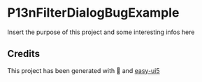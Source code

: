 # P13nFilterDialogBugExample

Insert the purpose of this project and some interesting infos here

## Credits

This project has been generated with 💙 and [easy-ui5](https://github.com/SAP)
